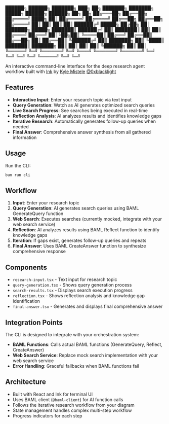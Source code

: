 
  ██████╗  ██████╗  ███████╗ ███╗   ██╗ ███████╗ ███████╗  █████╗  ██████╗   ██████╗ ██╗  ██╗
 ██╔═══██╗ ██╔══██╗ ██╔════╝ ████╗  ██║ ██╔════╝ ██╔════╝ ██╔══██╗ ██╔══██╗ ██╔════╝ ██║  ██║
 ██║   ██║ ██████╔╝ █████╗   ██╔██╗ ██║ ███████╗ █████╗   ███████║ ██████╔╝ ██║      ███████║
 ██║   ██║ ██╔═══╝  ██╔══╝   ██║╚██╗██║ ╚════██║ ██╔══╝   ██╔══██║ ██╔══██╗ ██║      ██╔══██║
 ╚██████╔╝ ██║      ███████╗ ██║ ╚████║ ███████║ ███████╗ ██║  ██║ ██║  ██║ ╚██████╗ ██║  ██║
  ╚═════╝  ╚═╝      ╚══════╝ ╚═╝  ╚═══╝ ╚══════╝ ╚══════╝ ╚═╝  ╚═╝ ╚═╝  ╚═╝  ╚═════╝ ╚═╝  ╚═╝

An interactive command-line interface for the deep research agent workflow built with [Ink](https://github.com/vadimdemedes/ink) by [Kyle Mistele](blacklight.sh) [@0xblacklight](https://x.com/0xblacklight)

## Features

- **Interactive Input**: Enter your research topic via text input
- **Query Generation**: Watch as AI generates optimized search queries
- **Live Search Progress**: See searches being executed in real-time
- **Reflection Analysis**: AI analyzes results and identifies knowledge gaps
- **Iterative Research**: Automatically generates follow-up queries when needed
- **Final Answer**: Comprehensive answer synthesis from all gathered information

## Usage

Run the CLI:

```bash
bun run cli
```

## Workflow

1. **Input**: Enter your research topic
2. **Query Generation**: AI generates search queries using BAML GenerateQuery function
3. **Web Search**: Executes searches (currently mocked, integrate with your web search service)
4. **Reflection**: AI analyzes results using BAML Reflect function to identify knowledge gaps
5. **Iteration**: If gaps exist, generates follow-up queries and repeats
6. **Final Answer**: Uses BAML CreateAnswer function to synthesize comprehensive response

## Components

- `research-input.tsx` - Text input for research topic
- `query-generation.tsx` - Shows query generation process
- `search-results.tsx` - Displays search execution progress
- `reflection.tsx` - Shows reflection analysis and knowledge gap identification
- `final-answer.tsx` - Generates and displays final comprehensive answer

## Integration Points

The CLI is designed to integrate with your orchestration system:

- **BAML Functions**: Calls actual BAML functions (GenerateQuery, Reflect, CreateAnswer)
- **Web Search Service**: Replace mock search implementation with your web search service
- **Error Handling**: Graceful fallbacks when BAML functions fail

## Architecture

- Built with React and Ink for terminal UI
- Uses BAML client (`@baml-client`) for AI function calls
- Follows the iterative research workflow from your diagram
- State management handles complex multi-step workflow
- Progress indicators for each step 
